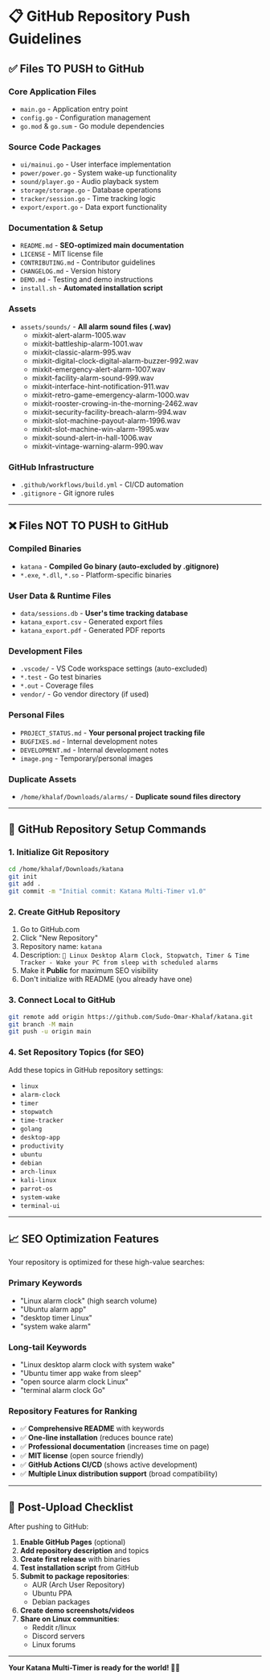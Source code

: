 # 📋 GitHub Repository Push Guidelines

## ✅ Files TO PUSH to GitHub

### Core Application Files
- `main.go` - Application entry point
- `config.go` - Configuration management
- `go.mod` & `go.sum` - Go module dependencies

### Source Code Packages
- `ui/mainui.go` - User interface implementation
- `power/power.go` - System wake-up functionality  
- `sound/player.go` - Audio playback system
- `storage/storage.go` - Database operations
- `tracker/session.go` - Time tracking logic
- `export/export.go` - Data export functionality

### Documentation & Setup
- `README.md` - **SEO-optimized main documentation**
- `LICENSE` - MIT license file
- `CONTRIBUTING.md` - Contributor guidelines
- `CHANGELOG.md` - Version history
- `DEMO.md` - Testing and demo instructions
- `install.sh` - **Automated installation script**

### Assets
- `assets/sounds/` - **All alarm sound files (.wav)**
  - mixkit-alert-alarm-1005.wav
  - mixkit-battleship-alarm-1001.wav
  - mixkit-classic-alarm-995.wav
  - mixkit-digital-clock-digital-alarm-buzzer-992.wav
  - mixkit-emergency-alert-alarm-1007.wav
  - mixkit-facility-alarm-sound-999.wav
  - mixkit-interface-hint-notification-911.wav
  - mixkit-retro-game-emergency-alarm-1000.wav
  - mixkit-rooster-crowing-in-the-morning-2462.wav
  - mixkit-security-facility-breach-alarm-994.wav
  - mixkit-slot-machine-payout-alarm-1996.wav
  - mixkit-slot-machine-win-alarm-1995.wav
  - mixkit-sound-alert-in-hall-1006.wav
  - mixkit-vintage-warning-alarm-990.wav

### GitHub Infrastructure
- `.github/workflows/build.yml` - CI/CD automation
- `.gitignore` - Git ignore rules

---

## ❌ Files NOT TO PUSH to GitHub

### Compiled Binaries
- `katana` - **Compiled Go binary (auto-excluded by .gitignore)**
- `*.exe`, `*.dll`, `*.so` - Platform-specific binaries

### User Data & Runtime Files
- `data/sessions.db` - **User's time tracking database**
- `katana_export.csv` - Generated export files
- `katana_export.pdf` - Generated PDF reports

### Development Files  
- `.vscode/` - VS Code workspace settings (auto-excluded)
- `*.test` - Go test binaries
- `*.out` - Coverage files
- `vendor/` - Go vendor directory (if used)

### Personal Files
- `PROJECT_STATUS.md` - **Your personal project tracking file**
- `BUGFIXES.md` - Internal development notes
- `DEVELOPMENT.md` - Internal development notes
- `image.png` - Temporary/personal images

### Duplicate Assets
- `/home/khalaf/Downloads/alarms/` - **Duplicate sound files directory**

---

## 🚀 GitHub Repository Setup Commands

### 1. Initialize Git Repository
```bash
cd /home/khalaf/Downloads/katana
git init
git add .
git commit -m "Initial commit: Katana Multi-Timer v1.0"
```

### 2. Create GitHub Repository
1. Go to GitHub.com
2. Click "New Repository"
3. Repository name: `katana`
4. Description: `🔔 Linux Desktop Alarm Clock, Stopwatch, Timer & Time Tracker - Wake your PC from sleep with scheduled alarms`
5. Make it **Public** for maximum SEO visibility
6. Don't initialize with README (you already have one)

### 3. Connect Local to GitHub
```bash
git remote add origin https://github.com/Sudo-Omar-Khalaf/katana.git
git branch -M main
git push -u origin main
```

### 4. Set Repository Topics (for SEO)
Add these topics in GitHub repository settings:
- `linux`
- `alarm-clock` 
- `timer`
- `stopwatch`
- `time-tracker`
- `golang`
- `desktop-app`
- `productivity`
- `ubuntu`
- `debian`
- `arch-linux`
- `kali-linux`
- `parrot-os`
- `system-wake`
- `terminal-ui`

---

## 📈 SEO Optimization Features

Your repository is optimized for these high-value searches:

### Primary Keywords
- "Linux alarm clock" (high search volume)
- "Ubuntu alarm app"
- "desktop timer Linux"
- "system wake alarm"

### Long-tail Keywords  
- "Linux desktop alarm clock with system wake"
- "Ubuntu timer app wake from sleep"
- "open source alarm clock Linux"
- "terminal alarm clock Go"

### Repository Features for Ranking
- ✅ **Comprehensive README** with keywords
- ✅ **One-line installation** (reduces bounce rate)
- ✅ **Professional documentation** (increases time on page)
- ✅ **MIT license** (open source friendly)
- ✅ **GitHub Actions CI/CD** (shows active development)
- ✅ **Multiple Linux distribution support** (broad compatibility)

---

## 🎯 Post-Upload Checklist

After pushing to GitHub:

1. **Enable GitHub Pages** (optional)
2. **Add repository description** and topics
3. **Create first release** with binaries
4. **Test installation script** from GitHub
5. **Submit to package repositories**:
   - AUR (Arch User Repository)
   - Ubuntu PPA
   - Debian packages
6. **Create demo screenshots/videos**
7. **Share on Linux communities**:
   - Reddit r/linux
   - Discord servers
   - Linux forums

---

**Your Katana Multi-Timer is ready for the world! 🥷⏰**
